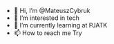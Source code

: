 - 👋 Hi, I’m @MateuszCybruk
- 👀 I’m interested in tech
- 🌱 I’m currently learning at PJATK 
- 📫 How to reach me Try

<!---
MateuszCybruk/MateuszCybruk is a ✨ special ✨ repository because its `README.md` (this file) appears on your GitHub profile.
You can click the Preview link to take a look at your changes.
--->
